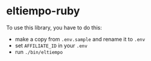 # eltiempo-ruby

To use this library, you have to do this:
- make a copy from `.env.sample` and rename it to `.env`
- set `AFFILIATE_ID` in your `.env`
- run `./bin/eltiempo`
